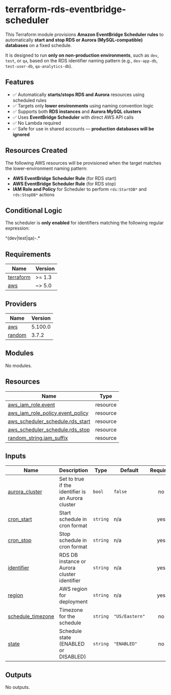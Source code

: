
# terraform-rds-eventbridge-scheduler

This Terraform module provisions **Amazon EventBridge Scheduler rules** to automatically **start and stop RDS or Aurora (MySQL-compatible) databases** on a fixed schedule.

It is designed to run **only on non-production environments**, such as `dev`, `test`, or `qa`, based on the RDS identifier naming pattern (e.g., `dev-app-db`, `test-user-db`, `qa-analytics-db`).

## Features

- ✅ Automatically **starts/stops RDS and Aurora** resources using scheduled rules
- ✅ Targets only **lower environments** using naming convention logic
- ✅ Supports both **RDS instances** and **Aurora MySQL clusters**
- ✅ Uses **EventBridge Scheduler** with direct AWS API calls
- ✅ No Lambda required
- ✅ Safe for use in shared accounts — **production databases will be ignored**

## Resources Created

The following AWS resources will be provisioned when the target matches the lower-environment naming pattern:

- **AWS EventBridge Scheduler Rule** (for RDS start)
- **AWS EventBridge Scheduler Rule** (for RDS stop)
- **IAM Role and Policy** for Scheduler to perform `rds:StartDB*` and `rds:StopDB*` actions

## Conditional Logic

The scheduler is **only enabled** for identifiers matching the following regular expression:

^(dev|test|qa)-.*
## Requirements

| Name | Version |
|------|---------|
| <a name="requirement_terraform"></a> [terraform](#requirement\_terraform) | >= 1.3 |
| <a name="requirement_aws"></a> [aws](#requirement\_aws) | ~> 5.0 |

## Providers

| Name | Version |
|------|---------|
| <a name="provider_aws"></a> [aws](#provider\_aws) | 5.100.0 |
| <a name="provider_random"></a> [random](#provider\_random) | 3.7.2 |

## Modules

No modules.

## Resources

| Name | Type |
|------|------|
| [aws_iam_role.event](https://registry.terraform.io/providers/hashicorp/aws/latest/docs/resources/iam_role) | resource |
| [aws_iam_role_policy.event_policy](https://registry.terraform.io/providers/hashicorp/aws/latest/docs/resources/iam_role_policy) | resource |
| [aws_scheduler_schedule.rds_start](https://registry.terraform.io/providers/hashicorp/aws/latest/docs/resources/scheduler_schedule) | resource |
| [aws_scheduler_schedule.rds_stop](https://registry.terraform.io/providers/hashicorp/aws/latest/docs/resources/scheduler_schedule) | resource |
| [random_string.iam_suffix](https://registry.terraform.io/providers/hashicorp/random/latest/docs/resources/string) | resource |

## Inputs

| Name | Description | Type | Default | Required |
|------|-------------|------|---------|:--------:|
| <a name="input_aurora_cluster"></a> [aurora\_cluster](#input\_aurora\_cluster) | Set to true if the identifier is an Aurora cluster | `bool` | `false` | no |
| <a name="input_cron_start"></a> [cron\_start](#input\_cron\_start) | Start schedule in cron format | `string` | n/a | yes |
| <a name="input_cron_stop"></a> [cron\_stop](#input\_cron\_stop) | Stop schedule in cron format | `string` | n/a | yes |
| <a name="input_identifier"></a> [identifier](#input\_identifier) | RDS DB instance or Aurora cluster identifier | `string` | n/a | yes |
| <a name="input_region"></a> [region](#input\_region) | AWS region for deployment | `string` | n/a | yes |
| <a name="input_schedule_timezone"></a> [schedule\_timezone](#input\_schedule\_timezone) | Timezone for the schedule | `string` | `"US/Eastern"` | no |
| <a name="input_state"></a> [state](#input\_state) | Schedule state (ENABLED or DISABLED) | `string` | `"ENABLED"` | no |

## Outputs

No outputs.
